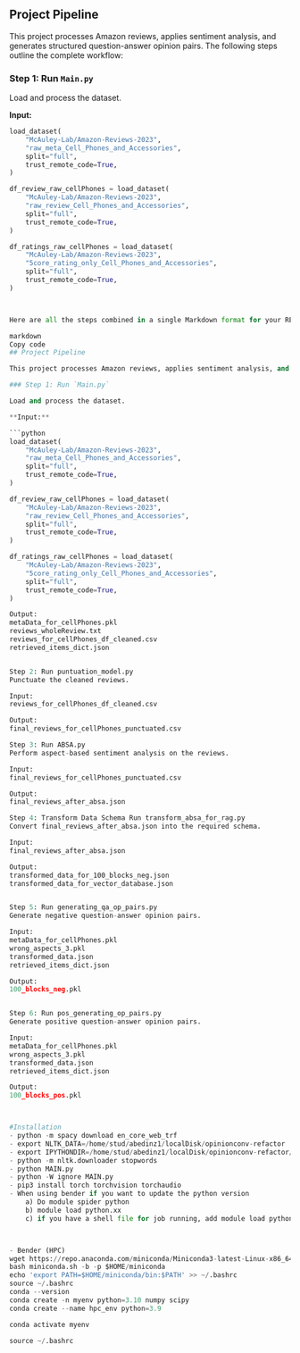 
## Project Pipeline

This project processes Amazon reviews, applies sentiment analysis, and generates structured question-answer opinion pairs. The following steps outline the complete workflow:

### Step 1: Run `Main.py`

Load and process the dataset.

**Input:**

```python
load_dataset(
    "McAuley-Lab/Amazon-Reviews-2023",
    "raw_meta_Cell_Phones_and_Accessories",
    split="full",
    trust_remote_code=True,
)

df_review_raw_cellPhones = load_dataset(
    "McAuley-Lab/Amazon-Reviews-2023",
    "raw_review_Cell_Phones_and_Accessories",
    split="full",
    trust_remote_code=True,
)

df_ratings_raw_cellPhones = load_dataset(
    "McAuley-Lab/Amazon-Reviews-2023",
    "5core_rating_only_Cell_Phones_and_Accessories",
    split="full",
    trust_remote_code=True,
)



Here are all the steps combined in a single Markdown format for your README.md:

markdown
Copy code
## Project Pipeline

This project processes Amazon reviews, applies sentiment analysis, and generates structured question-answer opinion pairs. The following steps outline the complete workflow:

### Step 1: Run `Main.py`

Load and process the dataset.

**Input:**

```python
load_dataset(
    "McAuley-Lab/Amazon-Reviews-2023",
    "raw_meta_Cell_Phones_and_Accessories",
    split="full",
    trust_remote_code=True,
)

df_review_raw_cellPhones = load_dataset(
    "McAuley-Lab/Amazon-Reviews-2023",
    "raw_review_Cell_Phones_and_Accessories",
    split="full",
    trust_remote_code=True,
)

df_ratings_raw_cellPhones = load_dataset(
    "McAuley-Lab/Amazon-Reviews-2023",
    "5core_rating_only_Cell_Phones_and_Accessories",
    split="full",
    trust_remote_code=True,
)

Output:
metaData_for_cellPhones.pkl
reviews_wholeReview.txt
reviews_for_cellPhones_df_cleaned.csv
retrieved_items_dict.json


Step 2: Run puntuation_model.py
Punctuate the cleaned reviews.

Input:
reviews_for_cellPhones_df_cleaned.csv

Output:
final_reviews_for_cellPhones_punctuated.csv

Step 3: Run ABSA.py
Perform aspect-based sentiment analysis on the reviews.

Input:
final_reviews_for_cellPhones_punctuated.csv

Output:
final_reviews_after_absa.json

Step 4: Transform Data Schema Run transform_absa_for_rag.py
Convert final_reviews_after_absa.json into the required schema.

Input:
final_reviews_after_absa.json

Output:
transformed_data_for_100_blocks_neg.json
transformed_data_for_vector_database.json


Step 5: Run generating_qa_op_pairs.py
Generate negative question-answer opinion pairs.

Input:
metaData_for_cellPhones.pkl
wrong_aspects_3.pkl
transformed_data.json
retrieved_items_dict.json

Output:
100_blocks_neg.pkl


Step 6: Run pos_generating_op_pairs.py
Generate positive question-answer opinion pairs.

Input:
metaData_for_cellPhones.pkl
wrong_aspects_3.pkl
transformed_data.json
retrieved_items_dict.json

Output:
100_blocks_pos.pkl



#Installation
- python -m spacy download en_core_web_trf
- export NLTK_DATA=/home/stud/abedinz1/localDisk/opinionconv-refactor
- export IPYTHONDIR=/home/stud/abedinz1/localDisk/opinionconv-refactor/.ipython
- python -m nltk.downloader stopwords
- python MAIN.py
- python -W ignore MAIN.py
- pip3 install torch torchvision torchaudio
- When using bender if you want to update the python version
    a) Do module spider python
    b) module load python.xx
    c) if you have a shell file for job running, add module load python.xx in the shell file also



- Bender (HPC)
wget https://repo.anaconda.com/miniconda/Miniconda3-latest-Linux-x86_64.sh -O miniconda.sh
bash miniconda.sh -b -p $HOME/miniconda
echo 'export PATH=$HOME/miniconda/bin:$PATH' >> ~/.bashrc
source ~/.bashrc
conda --version
conda create -n myenv python=3.10 numpy scipy
conda create --name hpc_env python=3.9

conda activate myenv

source ~/.bashrc 